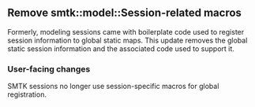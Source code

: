 ## Remove smtk::model::Session-related macros

Formerly, modeling sessions came with boilerplate code used to
register session information to global static maps. This update
removes the global static session information and the associated code
used to support it.

### User-facing changes

SMTK sessions no longer use session-specific macros for global
registration.
